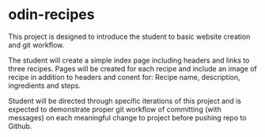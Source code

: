 # odin-recipes

This project is designed to introduce the student to basic website creation and git workflow.

The student will create a simple index page including headers and links to three recipes.  Pages will be created for each recipe and include an image of recipe in addition to headers and conent for: Recipe name, description, ingredients and steps.

Student will be directed through specific iterations of this project and is expected to demonstrate proper git workflow of committing (with messages) on each meaningful change to project before pushing repo to Github.